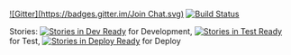 [![Gitter](https://badges.gitter.im/Join Chat.svg)](https://gitter.im/hacklabr/mapasculturais?utm_source=badge&utm_medium=badge&utm_campaign=pr-badge)
[![Build Status](https://secure.travis-ci.org/hacklabr/mapasculturais.png)](http://travis-ci.org/hacklabr/mapasculturais)

Stories: [![Stories in Dev Ready](https://badge.waffle.io/hacklabr/mapasculturais.png?label=status:dev-ready)](https://waffle.io/hacklabr/mapasculturais) for Development, [![Stories in Test Ready](https://badge.waffle.io/hacklabr/mapasculturais.png?label=status:test-ready)](https://waffle.io/hacklabr/mapasculturais) for Test, [![Stories in Deploy Ready](https://badge.waffle.io/hacklabr/mapasculturais.png?label=status:tested)](https://waffle.io/hacklabr/mapasculturais) for Deploy



